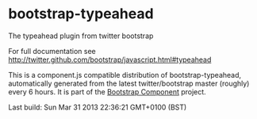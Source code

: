 # bootstrap-typeahead
The typeahead plugin from twitter bootstrap

For full documentation see http://twitter.github.com/bootstrap/javascript.html#typeahead

This is a component.js compatible distribution of bootstrap-typeahead, automatically generated
from the latest twitter/bootstrap master (roughly) every 6 hours. It is part of the <a href="http://github.com/codemix/bootstrap-component">Bootstrap Component</a>
project.


Last build: Sun Mar 31 2013 22:36:21 GMT+0100 (BST)
